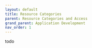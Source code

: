 ```yaml
---
layout: default
title: Resource Categories
parent: Resource Categories and Access
grand_parent: Application Development
nav_order: 1
---
```


todo

